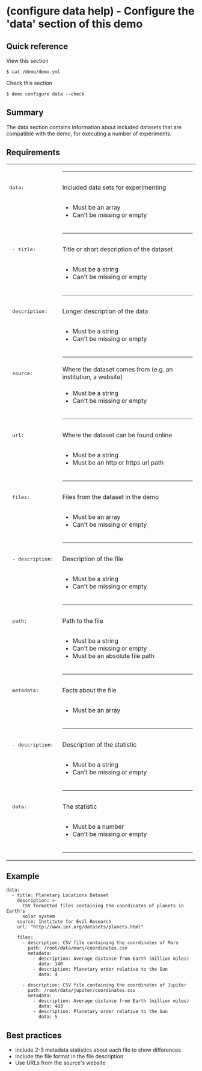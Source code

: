 # (configure data help) - Configure the 'data' section of this demo

## Quick reference

View this section

```
$ cat /demo/demo.yml 
```

Check this section

```
$ demo configure data --check
```

## Summary

The data section contains information about included datasets that are compatible with the demo, for executing a number of experiments.

## Requirements

|                     |         |
| ------------------- | ------- |
|                     | <hr>    |
| <pre>data:</pre> | Included data sets for experimenting |
|                     | <ul><li>Must be an array</li><li>Can&#39;t be missing or empty</li></ul> |
|                     | <hr>    |
| <pre>  - title: </pre> | Title or short description of the dataset |
|                     | <ul><li>Must be a string</li><li>Can&#39;t be missing or empty</li></ul> |
|                     | <hr>    |
| <pre>    description: </pre> | Longer description of the data |
|                     | <ul><li>Must be a string</li><li>Can&#39;t be missing or empty</li></ul> |
|                     | <hr>    |
| <pre>    source: </pre> | Where the dataset comes from (e.g. an institution, a website) |
|                     | <ul><li>Must be a string</li><li>Can&#39;t be missing or empty</li></ul> |
|                     | <hr>    |
| <pre>    url: </pre> | Where the dataset can be found online |
|                     | <ul><li>Must be a string</li><li>Must be an http or https url path</li></ul> |
|                     | <hr>    |
| <pre>    files:</pre> | Files from the dataset in the demo |
|                     | <ul><li>Must be an array</li><li>Can&#39;t be missing or empty</li></ul> |
|                     | <hr>    |
| <pre>      - description: </pre> | Description of the file |
|                     | <ul><li>Must be a string</li><li>Can&#39;t be missing or empty</li></ul> |
|                     | <hr>    |
| <pre>        path: </pre> | Path to the file |
|                     | <ul><li>Must be a string</li><li>Can&#39;t be missing or empty</li><li>Must be an absolute file path</li></ul> |
|                     | <hr>    |
| <pre>        metadata:</pre> | Facts about the file |
|                     | <ul><li>Must be an array</li></ul> |
|                     | <hr>    |
| <pre>          - description: </pre> | Description of the statistic |
|                     | <ul><li>Must be a string</li><li>Can&#39;t be missing or empty</li></ul> |
|                     | <hr>    |
| <pre>            data: </pre> | The statistic |
|                     | <ul><li>Must be a number</li><li>Can&#39;t be missing or empty</li></ul> |
|                     | <hr>    |

## Example

```
data:
  - title: Planetary Locations Dataset
    description: >-
      CSV formatted files containing the coordinates of planets in Earth's
      solar system
    source: Institute for Evil Research
    url: "http://www.ier.org/datasets/planets.html"
    
    files:
      - description: CSV file containing the coordinates of Mars
        path: /root/data/mars/coordinates.csv
        metadata:
          - description: Average distance from Earth (million miles)
            data: 140
          - description: Planetary order relative to the Sun
            data: 4
            
      - description: CSV file containing the coordinates of Jupiter
        path: /root/data/jupiter/coordinates.csv
        metadata:
          - description: Average distance from Earth (million miles)
            data: 483
          - description: Planetary order relative to the Sun
            data: 5
```

## Best practices

+ Include 2-3 metadata statistics about each file to show differences
+ Include the file format in the file description
+ Use URLs from the source&#39;s website
